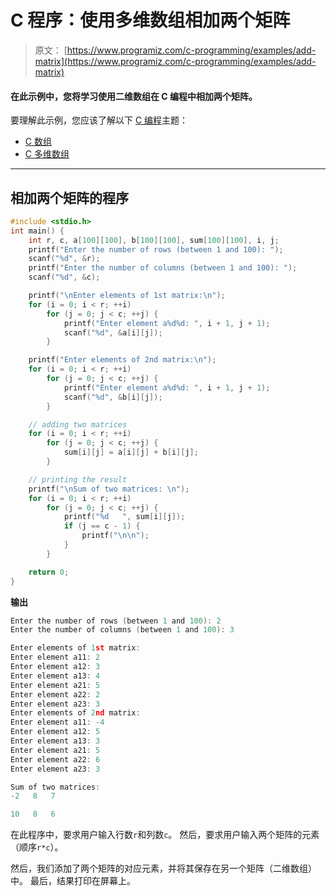 # C 程序：使用多维数组相加两个矩阵

> 原文： [https://www.programiz.com/c-programming/examples/add-matrix](https://www.programiz.com/c-programming/examples/add-matrix)

#### 在此示例中，您将学习使用二维数组在 C 编程中相加两个矩阵。

要理解此示例，您应该了解以下 [C 编程](/c-programming "C tutorial")主题：

*   [C 数组](/c-programming/c-arrays)
*   [C 多维数组](/c-programming/c-multi-dimensional-arrays)

* * *

## 相加两个矩阵的程序

```c
#include <stdio.h>
int main() {
    int r, c, a[100][100], b[100][100], sum[100][100], i, j;
    printf("Enter the number of rows (between 1 and 100): ");
    scanf("%d", &r);
    printf("Enter the number of columns (between 1 and 100): ");
    scanf("%d", &c);

    printf("\nEnter elements of 1st matrix:\n");
    for (i = 0; i < r; ++i)
        for (j = 0; j < c; ++j) {
            printf("Enter element a%d%d: ", i + 1, j + 1);
            scanf("%d", &a[i][j]);
        }

    printf("Enter elements of 2nd matrix:\n");
    for (i = 0; i < r; ++i)
        for (j = 0; j < c; ++j) {
            printf("Enter element a%d%d: ", i + 1, j + 1);
            scanf("%d", &b[i][j]);
        }

    // adding two matrices
    for (i = 0; i < r; ++i)
        for (j = 0; j < c; ++j) {
            sum[i][j] = a[i][j] + b[i][j];
        }

    // printing the result
    printf("\nSum of two matrices: \n");
    for (i = 0; i < r; ++i)
        for (j = 0; j < c; ++j) {
            printf("%d   ", sum[i][j]);
            if (j == c - 1) {
                printf("\n\n");
            }
        }

    return 0;
} 
```

**输出**

```c
Enter the number of rows (between 1 and 100): 2
Enter the number of columns (between 1 and 100): 3

Enter elements of 1st matrix:
Enter element a11: 2
Enter element a12: 3
Enter element a13: 4
Enter element a21: 5
Enter element a22: 2
Enter element a23: 3
Enter elements of 2nd matrix:
Enter element a11: -4
Enter element a12: 5
Enter element a13: 3
Enter element a21: 5
Enter element a22: 6
Enter element a23: 3

Sum of two matrices: 
-2   8   7   

10   8   6 
```

在此程序中，要求用户输入行数`r`和列数`c`。 然后，要求用户输入两个矩阵的元素（顺序`r*c`）。

然后，我们添加了两个矩阵的对应元素，并将其保存在另一个矩阵（二维数组）中。 最后，结果打印在屏幕上。